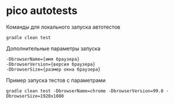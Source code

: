 # pico autotests

Команды для локального запуска автотестов
```
gradle clean test
```

Дополнительные параметры запуска
```
-DbrowserName={имя браузера}
-DbrowserVersion={версия браузера}
-DbrowserSize={размер окна браузера}
```

Пример запуска тестов с параметрами
```
gradle clean test -DbrowserName=chrome -DbrowserVersion=99.0 -DbrowserSize=1920x1080
```